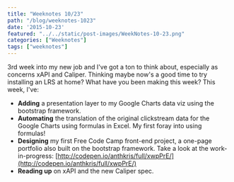 ```yaml
---
title: "Weeknotes 10/23"
path: "/blog/weeknotes-1023"
date: '2015-10-23'
featured: "../../static/post-images/WeekNotes-10-23.png"
categories: ["Weeknotes"]
tags: ["weeknotes"]
---
```


3rd week into my new job and I've got a ton to think about, especially as concerns xAPI and Caliper. Thinking maybe now's a good time to try installing an LRS at home? What have you been making this week? This week, I've:

*   **Adding** a presentation layer to my Google Charts data viz using the bootstrap framework.
*   **Automating** the translation of the original clickstream data for the Google Charts using formulas in Excel. My first foray into using formulas!
*   **Designing** my first Free Code Camp front-end project, a one-page portfolio also built on the bootstrap framework. Take a look at the work-in-progress: [http://codepen.io/anthkris/full/xwpPrE/](http://codepen.io/anthkris/full/xwpPrE/)
*   **Reading up** on xAPI and the new Caliper spec.
